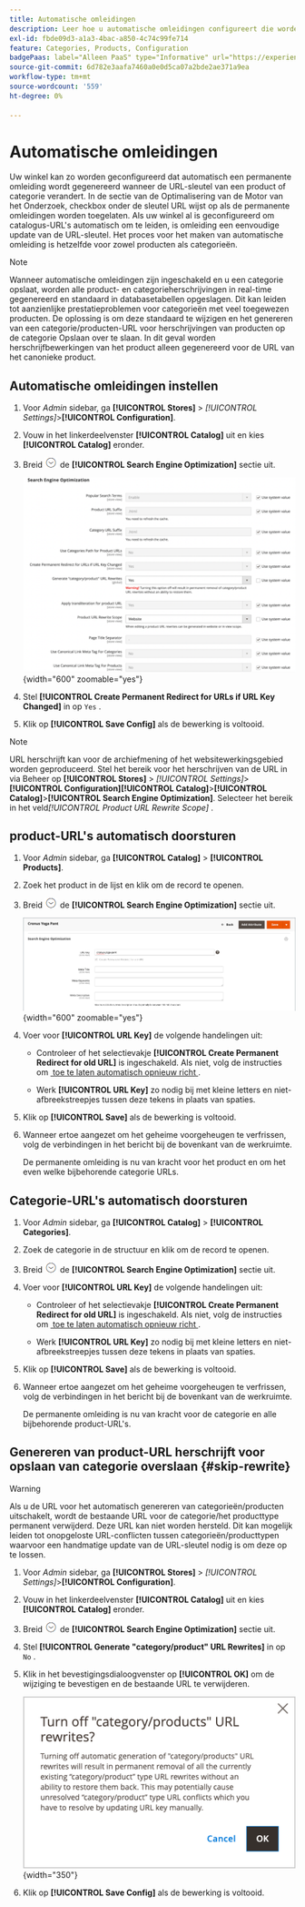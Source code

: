 ```yaml
---
title: Automatische omleidingen
description: Leer hoe u automatische omleidingen configureert die worden gegenereerd wanneer de URL-sleutel van een product of categorie wordt gewijzigd in uw Commerce-winkel.
exl-id: fbde09d3-a1a3-4bac-a850-4c74c99fe714
feature: Categories, Products, Configuration
badgePaas: label="Alleen PaaS" type="Informative" url="https://experienceleague.adobe.com/nl/docs/commerce/user-guides/product-solutions" tooltip="Is alleen van toepassing op Adobe Commerce op Cloud-projecten (door Adobe beheerde PaaS-infrastructuur) en op projecten in het veld."
source-git-commit: 6d782e3aafa7460a0e0d5ca07a2bde2ae371a9ea
workflow-type: tm+mt
source-wordcount: '559'
ht-degree: 0%

---
```


# Automatische omleidingen

Uw winkel kan zo worden geconfigureerd dat automatisch een permanente omleiding wordt gegenereerd wanneer de URL-sleutel van een product of categorie verandert. In de sectie van de Optimalisering van de Motor van het Onderzoek, checkbox onder de sleutel URL wijst op als de permanente omleidingen worden toegelaten. Als uw winkel al is geconfigureerd om catalogus-URL&#39;s automatisch om te leiden, is omleiding een eenvoudige update van de URL-sleutel. Het proces voor het maken van automatische omleiding is hetzelfde voor zowel producten als categorieën.

>[!NOTE]
>
>Wanneer automatische omleidingen zijn ingeschakeld en u een categorie opslaat, worden alle product- en categorieherschrijvingen in real-time gegenereerd en standaard in databasetabellen opgeslagen. Dit kan leiden tot aanzienlijke prestatieproblemen voor categorieën met veel toegewezen producten. De oplossing is om deze standaard te wijzigen en het genereren van een categorie/producten-URL voor herschrijvingen van producten op de categorie Opslaan over te slaan. In dit geval worden herschrijfbewerkingen van het product alleen gegenereerd voor de URL van het canonieke product.

## Automatische omleidingen instellen

1. Voor _Admin_ sidebar, ga **[!UICONTROL Stores]** > _[!UICONTROL Settings]_>**[!UICONTROL Configuration]**.

1. Vouw in het linkerdeelvenster **[!UICONTROL Catalog]** uit en kies **[!UICONTROL Catalog]** eronder.

1. Breid ![&#x200B; selecteur van de Uitbreiding &#x200B;](../assets/icon-display-expand.png) de **[!UICONTROL Search Engine Optimization]** sectie uit.

   ![&#x200B; configuratie van de Catalogus - de optimalisering van de onderzoeksmotor &#x200B;](../configuration-reference/catalog/assets/catalog-search-engine-optimization.png){width="600" zoomable="yes"}

1. Stel **[!UICONTROL Create Permanent Redirect for URLs if URL Key Changed]** in op `Yes` .

1. Klik op **[!UICONTROL Save Config]** als de bewerking is voltooid.


>[!NOTE]
>
> URL herschrijft kan voor de archiefmening of het websitewerkingsgebied worden geproduceerd. Stel het bereik voor het herschrijven van de URL in via Beheer op **[!UICONTROL Stores]** > _[!UICONTROL Settings]_>**[!UICONTROL Configuration]**&#x200B;**[!UICONTROL Catalog]**>**[!UICONTROL Catalog]**>**[!UICONTROL Search Engine Optimization]**. Selecteer het bereik in het veld&#x200B;_[!UICONTROL Product URL Rewrite Scope]_ .

## product-URL&#39;s automatisch doorsturen

1. Voor _Admin_ sidebar, ga **[!UICONTROL Catalog]** > **[!UICONTROL Products]**.

1. Zoek het product in de lijst en klik om de record te openen.

1. Breid ![&#x200B; selecteur van de Uitbreiding &#x200B;](../assets/icon-display-expand.png) de **[!UICONTROL Search Engine Optimization]** sectie uit.

   ![&#x200B; de optimalisering van het het onderzoekscentrum van het Product - permanent opnieuw richt &#x200B;](./assets/product-search-engine-optimization-create-permanent-redirect.png){width="600" zoomable="yes"}

1. Voer voor **[!UICONTROL URL Key]** de volgende handelingen uit:

   - Controleer of het selectievakje **[!UICONTROL Create Permanent Redirect for old URL]** is ingeschakeld. Als niet, volg de instructies om [&#x200B; toe te laten automatisch opnieuw richt &#x200B;](url-rewrite.md#configure-url-rewrites).

   - Werk **[!UICONTROL URL Key]** zo nodig bij met kleine letters en niet-afbreekstreepjes tussen deze tekens in plaats van spaties.

1. Klik op **[!UICONTROL Save]** als de bewerking is voltooid.

1. Wanneer ertoe aangezet om het geheime voorgeheugen te verfrissen, volg de verbindingen in het bericht bij de bovenkant van de werkruimte.

   De permanente omleiding is nu van kracht voor het product en om het even welke bijbehorende categorie URLs.

## Categorie-URL&#39;s automatisch doorsturen

1. Voor _Admin_ sidebar, ga **[!UICONTROL Catalog]** > **[!UICONTROL Categories]**.

1. Zoek de categorie in de structuur en klik om de record te openen.

1. Breid ![&#x200B; selecteur van de Uitbreiding &#x200B;](../assets/icon-display-expand.png) de **[!UICONTROL Search Engine Optimization]** sectie uit.

1. Voer voor **[!UICONTROL URL Key]** de volgende handelingen uit:

   - Controleer of het selectievakje **[!UICONTROL Create Permanent Redirect for old URL]** is ingeschakeld. Als niet, volg de instructies om [&#x200B; toe te laten automatisch opnieuw richt &#x200B;](url-rewrite.md#configure-url-rewrites).

   - Werk **[!UICONTROL URL Key]** zo nodig bij met kleine letters en niet-afbreekstreepjes tussen deze tekens in plaats van spaties.

1. Klik op **[!UICONTROL Save]** als de bewerking is voltooid.

1. Wanneer ertoe aangezet om het geheime voorgeheugen te verfrissen, volg de verbindingen in het bericht bij de bovenkant van de werkruimte.

   De permanente omleiding is nu van kracht voor de categorie en alle bijbehorende product-URL&#39;s.

## Genereren van product-URL herschrijft voor opslaan van categorie overslaan {#skip-rewrite}

>[!WARNING]
>
>Als u de URL voor het automatisch genereren van categorieën/producten uitschakelt, wordt de bestaande URL voor de categorie/het producttype permanent verwijderd. Deze URL kan niet worden hersteld. Dit kan mogelijk leiden tot onopgeloste URL-conflicten tussen categorieën/producttypen waarvoor een handmatige update van de URL-sleutel nodig is om deze op te lossen.

1. Voor _Admin_ sidebar, ga **[!UICONTROL Stores]** > _[!UICONTROL Settings]_>**[!UICONTROL Configuration]**.

1. Vouw in het linkerdeelvenster **[!UICONTROL Catalog]** uit en kies **[!UICONTROL Catalog]** eronder.

1. Breid ![&#x200B; selecteur van de Uitbreiding &#x200B;](../assets/icon-display-expand.png) de **[!UICONTROL Search Engine Optimization]** sectie uit.

1. Stel **[!UICONTROL Generate "category/product" URL Rewrites]** in op `No` .

1. Klik in het bevestigingsdialoogvenster op **[!UICONTROL OK]** om de wijziging te bevestigen en de bestaande URL te verwijderen.

   ![&#x200B; Draai van categorie/productURL herschrijft - bevestigt &#x200B;](./assets/seo-rewrite-off.png){width="350"}

1. Klik op **[!UICONTROL Save Config]** als de bewerking is voltooid.
